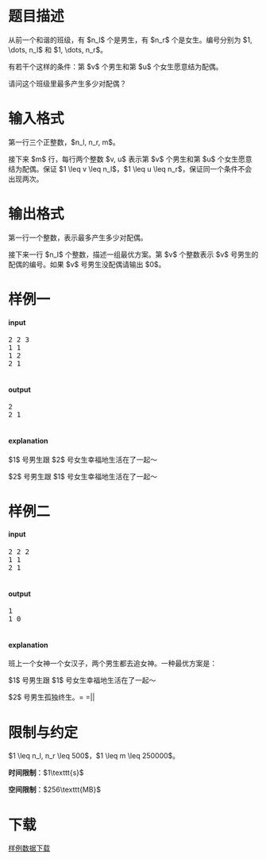 # 题目描述

<p>从前一个和谐的班级，有 $n_l$ 个是男生，有 $n_r$ 个是女生。编号分别为 $1, \dots, n_l$ 和 $1, \dots, n_r$。</p>
<p>有若干个这样的条件：第 $v$ 个男生和第 $u$ 个女生愿意结为配偶。</p>
<p>请问这个班级里最多产生多少对配偶？</p>

# 输入格式


<p>第一行三个正整数，$n_l, n_r, m$。</p>
<p>接下来 $m$ 行，每行两个整数 $v, u$ 表示第 $v$ 个男生和第 $u$ 个女生愿意结为配偶。保证 $1 \leq v \leq n_l$，$1 \leq u \leq n_r$，保证同一个条件不会出现两次。</p>

# 输出格式


<p>第一行一个整数，表示最多产生多少对配偶。</p>
<p>接下来一行 $n_l$ 个整数，描述一组最优方案。第 $v$ 个整数表示 $v$ 号男生的配偶的编号。如果 $v$ 号男生没配偶请输出 $0$。</p>

# 样例一


<h4>input</h4>
<pre>2 2 3
1 1
1 2
2 1

</pre>

<h4>output</h4>
<pre>2
2 1

</pre>

<h4>explanation</h4>
<p>$1$ 号男生跟 $2$ 号女生幸福地生活在了一起～</p>
<p>$2$ 号男生跟 $1$ 号女生幸福地生活在了一起～</p>

# 样例二


<h4>input</h4>
<pre>2 2 2
1 1
2 1

</pre>

<h4>output</h4>
<pre>1
1 0

</pre>

<h4>explanation</h4>
<p>班上一个女神一个女汉子，两个男生都去追女神。一种最优方案是：</p>
<p>$1$ 号男生跟 $1$ 号女生幸福地生活在了一起～</p>
<p>$2$ 号男生孤独终生。= =||</p>

# 限制与约定


<p>$1 \leq n_l, n_r \leq 500$，$1 \leq m \leq 250000$。</p>
<p><strong>时间限制</strong>：$1\texttt{s}$</p>
<p><strong>空间限制</strong>：$256\texttt{MB}$</p>

# 下载


<p><a href="/download.php?type=problem&amp;id=78">样例数据下载</a></p>
